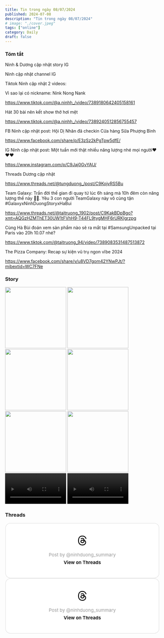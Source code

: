 ```yaml
---
title: Tin trong ngày 08/07/2024
published: 2024-07-08
description: "Tin trong ngày 08/07/2024"
# image: "./cover.jpeg"
tags: ["online"]
category: Daily
draft: false
---
```


### Tóm tắt 

Ninh & Dương cập nhật story IG

Ninh cập nhật channel IG 

Tiktok Ninh cập nhật 2 videos: 

Vì sao lại có nickname: Nink Nong Nank

https://www.tiktok.com/@a.ninhh_/video/7389180642405158161

Hát 30 bài nên kết show thở hơi mệt

https://www.tiktok.com/@a.ninhh_/video/7389240512856755457


FB Ninh cập nhật post: Hội Dị Nhân đã checkin Cửa hàng Sữa Phượng Bình

https://www.facebook.com/share/p/E3zSz2kPgTpw5dfE/

IG Ninh cập nhật post: Một tuần mới thật nhiều năng lượng nhé mọi người❤️❤️❤️

https://www.instagram.com/p/C9Jaj0GvYAU/

Threads Dương cập nhật  

https://www.threads.net/@tungduong_/post/C9KojvRS5Bu


Team Galaxy: Trần đời thế gian đi quay từ lúc 6h sáng mà 10h đêm còn năng lượng thế này 🤣🤣. Yêu 3 con người TeamGalaxy này vô cùng tận #GalaxyxNinhDuongStoryxHaBui

https://www.threads.net/@taitruong_1902/post/C9KakBDpBgo?xmt=AQGzHZMThET30UW1tFVhH9-T44FL9tygMHF6rURKIgrzpg


Cùng Hà Bùi đoán xem sản phẩm nào sẽ ra mắt tại #SamsungUnpacked tại Paris vào 20h 10.07 nhé?

https://www.tiktok.com/@taitruong_94/video/7389083531487513872

The Pizza Company: Recap sự kiện vũ trụ ngon vĩbe 2024

https://www.facebook.com/share/v/u8VD7gom42YNwPJt/?mibextid=WC7FNe





### Story 


<img width="200" src="https://github.com/ninhduongsummary/ninhduongsummary/assets/174809384/acdc2738-37e7-43e3-83ac-b7167f7659fa" />

<img width="200" src="https://github.com/ninhduongsummary/ninhduongsummary/assets/174809384/c27b70e6-82d4-4546-9cd6-bedaffe1a9c2" />

<img width="200" src="https://github.com/ninhduongsummary/ninhduongsummary/assets/174809384/d54aadb2-6874-4564-8561-e2515aebb573" />

<img width="200" src="https://github.com/ninhduongsummary/ninhduongsummary/assets/174809384/0ed744df-9773-47ca-a09b-7b261588d0ce" />

<img width="200" src="https://github.com/ninhduongsummary/ninhduongsummary/assets/174809384/8938b005-4d86-4ff0-863f-5f2f4c916d06" />


<img width="200" src="https://github.com/ninhduongsummary/ninhduongsummary/assets/174809384/2518be22-6460-4ea3-906b-94a5cd94e86b" />


<video width="200" controls>
  <source src="https://github.com/ninhduongsummary/ninhduongsummary/assets/174809384/e452b9e3-d471-47dd-a2a6-18f2225aa194" type="video/mp4">
</video>

<video width="200" controls>
  <source src="https://github.com/ninhduongsummary/ninhduongsummary/assets/174809384/00b57fb8-baec-4847-b690-c538a9a76def" type="video/mp4">
</video>

### Threads 


<blockquote class="text-post-media" data-text-post-permalink="https://www.threads.net/@ninhduong_summary/post/C9Kr8j8yN5U" data-text-post-version="0" id="ig-tp-C9Kr8j8yN5U" style=" background:#FFF; border-width: 1px; border-style: solid; border-color: #00000026; border-radius: 16px; max-width:540px; margin: 1px; min-width:270px; padding:0; width:99.375%; width:-webkit-calc(100% - 2px); width:calc(100% - 2px);"> <a href="https://www.threads.net/@ninhduong_summary/post/C9Kr8j8yN5U" style=" background:#FFFFFF; line-height:0; padding:0 0; text-align:center; text-decoration:none; width:100%; font-family: -apple-system, BlinkMacSystemFont, sans-serif;" target="_blank"> <div style=" padding: 40px; display: flex; flex-direction: column; align-items: center;"><div style=" display:block; height:32px; width:32px; padding-bottom:20px;"> <svg aria-label="Threads" height="32px" role="img" viewBox="0 0 192 192" width="32px" xmlns="http://www.w3.org/2000/svg"> <path d="M141.537 88.9883C140.71 88.5919 139.87 88.2104 139.019 87.8451C137.537 60.5382 122.616 44.905 97.5619 44.745C97.4484 44.7443 97.3355 44.7443 97.222 44.7443C82.2364 44.7443 69.7731 51.1409 62.102 62.7807L75.881 72.2328C81.6116 63.5383 90.6052 61.6848 97.2286 61.6848C97.3051 61.6848 97.3819 61.6848 97.4576 61.6855C105.707 61.7381 111.932 64.1366 115.961 68.814C118.893 72.2193 120.854 76.925 121.825 82.8638C114.511 81.6207 106.601 81.2385 98.145 81.7233C74.3247 83.0954 59.0111 96.9879 60.0396 116.292C60.5615 126.084 65.4397 134.508 73.775 140.011C80.8224 144.663 89.899 146.938 99.3323 146.423C111.79 145.74 121.563 140.987 128.381 132.296C133.559 125.696 136.834 117.143 138.28 106.366C144.217 109.949 148.617 114.664 151.047 120.332C155.179 129.967 155.42 145.8 142.501 158.708C131.182 170.016 117.576 174.908 97.0135 175.059C74.2042 174.89 56.9538 167.575 45.7381 153.317C35.2355 139.966 29.8077 120.682 29.6052 96C29.8077 71.3178 35.2355 52.0336 45.7381 38.6827C56.9538 24.4249 74.2039 17.11 97.0132 16.9405C119.988 17.1113 137.539 24.4614 149.184 38.788C154.894 45.8136 159.199 54.6488 162.037 64.9503L178.184 60.6422C174.744 47.9622 169.331 37.0357 161.965 27.974C147.036 9.60668 125.202 0.195148 97.0695 0H96.9569C68.8816 0.19447 47.2921 9.6418 32.7883 28.0793C19.8819 44.4864 13.2244 67.3157 13.0007 95.9325L13 96L13.0007 96.0675C13.2244 124.684 19.8819 147.514 32.7883 163.921C47.2921 182.358 68.8816 191.806 96.9569 192H97.0695C122.03 191.827 139.624 185.292 154.118 170.811C173.081 151.866 172.51 128.119 166.26 113.541C161.776 103.087 153.227 94.5962 141.537 88.9883ZM98.4405 129.507C88.0005 130.095 77.1544 125.409 76.6196 115.372C76.2232 107.93 81.9158 99.626 99.0812 98.6368C101.047 98.5234 102.976 98.468 104.871 98.468C111.106 98.468 116.939 99.0737 122.242 100.233C120.264 124.935 108.662 128.946 98.4405 129.507Z" /></svg></div> <div style=" font-size: 15px; line-height: 21px; color: #999999; font-weight: 400; padding-bottom: 4px; "> Post by @ninhduong_summary</div> <div style=" font-size: 15px; line-height: 21px; color: #000000; font-weight: 600; "> View on Threads</div></div></a></blockquote>
<script async src="https://www.threads.net/embed.js"></script>


<blockquote class="text-post-media" data-text-post-permalink="https://www.threads.net/@ninhduong_summary/post/C9KsHQtyA9V" data-text-post-version="0" id="ig-tp-C9KsHQtyA9V" style=" background:#FFF; border-width: 1px; border-style: solid; border-color: #00000026; border-radius: 16px; max-width:540px; margin: 1px; min-width:270px; padding:0; width:99.375%; width:-webkit-calc(100% - 2px); width:calc(100% - 2px);"> <a href="https://www.threads.net/@ninhduong_summary/post/C9KsHQtyA9V" style=" background:#FFFFFF; line-height:0; padding:0 0; text-align:center; text-decoration:none; width:100%; font-family: -apple-system, BlinkMacSystemFont, sans-serif;" target="_blank"> <div style=" padding: 40px; display: flex; flex-direction: column; align-items: center;"><div style=" display:block; height:32px; width:32px; padding-bottom:20px;"> <svg aria-label="Threads" height="32px" role="img" viewBox="0 0 192 192" width="32px" xmlns="http://www.w3.org/2000/svg"> <path d="M141.537 88.9883C140.71 88.5919 139.87 88.2104 139.019 87.8451C137.537 60.5382 122.616 44.905 97.5619 44.745C97.4484 44.7443 97.3355 44.7443 97.222 44.7443C82.2364 44.7443 69.7731 51.1409 62.102 62.7807L75.881 72.2328C81.6116 63.5383 90.6052 61.6848 97.2286 61.6848C97.3051 61.6848 97.3819 61.6848 97.4576 61.6855C105.707 61.7381 111.932 64.1366 115.961 68.814C118.893 72.2193 120.854 76.925 121.825 82.8638C114.511 81.6207 106.601 81.2385 98.145 81.7233C74.3247 83.0954 59.0111 96.9879 60.0396 116.292C60.5615 126.084 65.4397 134.508 73.775 140.011C80.8224 144.663 89.899 146.938 99.3323 146.423C111.79 145.74 121.563 140.987 128.381 132.296C133.559 125.696 136.834 117.143 138.28 106.366C144.217 109.949 148.617 114.664 151.047 120.332C155.179 129.967 155.42 145.8 142.501 158.708C131.182 170.016 117.576 174.908 97.0135 175.059C74.2042 174.89 56.9538 167.575 45.7381 153.317C35.2355 139.966 29.8077 120.682 29.6052 96C29.8077 71.3178 35.2355 52.0336 45.7381 38.6827C56.9538 24.4249 74.2039 17.11 97.0132 16.9405C119.988 17.1113 137.539 24.4614 149.184 38.788C154.894 45.8136 159.199 54.6488 162.037 64.9503L178.184 60.6422C174.744 47.9622 169.331 37.0357 161.965 27.974C147.036 9.60668 125.202 0.195148 97.0695 0H96.9569C68.8816 0.19447 47.2921 9.6418 32.7883 28.0793C19.8819 44.4864 13.2244 67.3157 13.0007 95.9325L13 96L13.0007 96.0675C13.2244 124.684 19.8819 147.514 32.7883 163.921C47.2921 182.358 68.8816 191.806 96.9569 192H97.0695C122.03 191.827 139.624 185.292 154.118 170.811C173.081 151.866 172.51 128.119 166.26 113.541C161.776 103.087 153.227 94.5962 141.537 88.9883ZM98.4405 129.507C88.0005 130.095 77.1544 125.409 76.6196 115.372C76.2232 107.93 81.9158 99.626 99.0812 98.6368C101.047 98.5234 102.976 98.468 104.871 98.468C111.106 98.468 116.939 99.0737 122.242 100.233C120.264 124.935 108.662 128.946 98.4405 129.507Z" /></svg></div> <div style=" font-size: 15px; line-height: 21px; color: #999999; font-weight: 400; padding-bottom: 4px; "> Post by @ninhduong_summary</div> <div style=" font-size: 15px; line-height: 21px; color: #000000; font-weight: 600; "> View on Threads</div></div></a></blockquote>
<script async src="https://www.threads.net/embed.js"></script>

